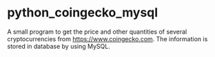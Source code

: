# python_coingecko_mysql
A small program to get the price and other quantities of several cryptocurrencies from https://www.coingecko.com. The information is stored in database by using MySQL.
